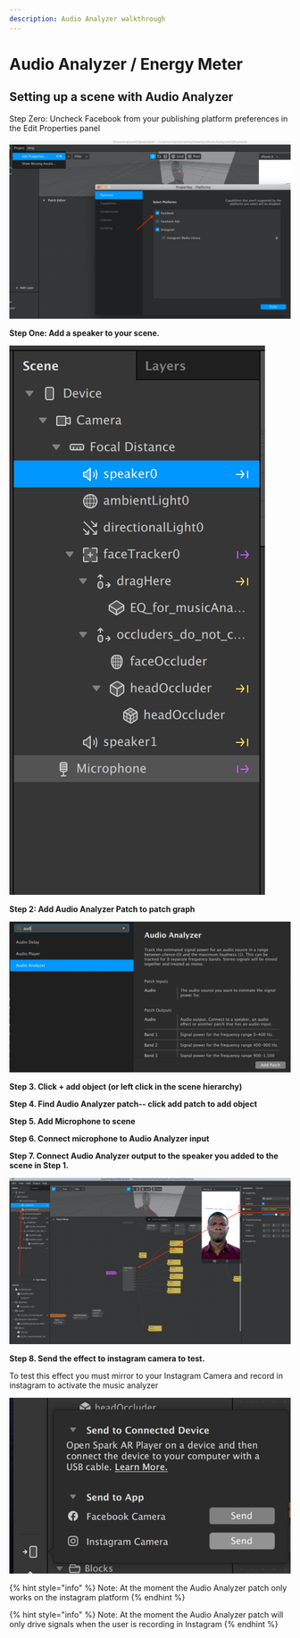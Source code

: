 ```yaml
---
description: Audio Analyzer walkthrough
---
```


# Audio Analyzer / Energy Meter

## Setting up a scene with Audio Analyzer

Step Zero: Uncheck Facebook from your publishing platform preferences in the Edit Properties panel

![uncheck Facebook from Select Platforms](.gitbook/assets/2020-05-27-at-2.12.35-pm.jpg)

**Step One: Add a speaker to your scene.**

![add Speaker for audio analyzer to receive audio](.gitbook/assets/2020-05-27-at-1.49.04-pm.jpg)

**Step 2: Add Audio Analyzer Patch to patch graph**

![](.gitbook/assets/2020-05-27-at-1.53.25-pm%20%281%29.jpg)

**Step 3. Click + add object \(or left click in the scene hierarchy\)** 

**Step 4. Find Audio Analyzer patch-- click add patch to add object**

**Step 5. Add Microphone to scene**

**Step 6. Connect microphone to Audio Analyzer input**

**Step 7. Connect Audio Analyzer output to the speaker you added to the scene in Step 1.**

![](.gitbook/assets/2020-05-27-at-2.02.56-pm.jpg)

**Step 8. Send the effect to instagram camera to test.** 

To test this effect you must mirror to your Instagram Camera and record in instagram to activate the music analyzer 

![](.gitbook/assets/2020-05-27-at-2.11.17-pm.jpg)

{% hint style="info" %}
Note: At the moment the Audio Analyzer patch only works on the instagram platform
{% endhint %}

{% hint style="info" %}
Note: At the moment the Audio Analyzer patch will only drive signals when the user is recording in Instagram
{% endhint %}

